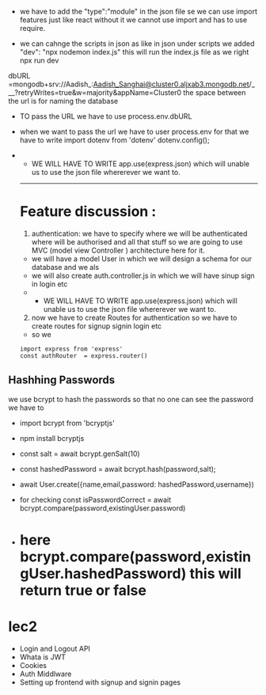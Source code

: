 *  we have to add the 
"type":"module" in the json file se we can use import features just like react 
without it we cannot use import and has to use require.

*  we can cahnge the scripts in json 
as like in json under scripts we added "dev": "npx nodemon index.js"
this will run the index.js file as we right npx run dev

dbURL =mongodb+srv://Aadish_:Aadish_Sanghai@cluster0.aljxab3.mongodb.net/___?retryWrites=true&w=majority&appName=Cluster0
the space between the url is for naming the database

*  TO pass the URL 
we have to use 
process.env.dbURL
*  when we want to pass the url we have to user process.env
for that we have to write 
import dotenv from 'dotenv'
dotenv.config();

* * WE WILL HAVE TO WRITE 
    app.use(express.json) which will unable us to use the json file whererever we want to.
  - - - - - -- --  -- ----- -

  # Feature discussion :
  1) authentication: we have to specify where we will be authenticated where will be authorised and all that stuff so we are going to use MVC (model view Controller ) architecture here for it.
   + we will have a model User in which we will design a schema for our database and we als
   + we will also create auth.controller.js in which we will have sinup sign in login etc
   * * WE WILL HAVE TO WRITE 
    app.use(express.json) which will unable us to use the json file whererever we want to.

  2)   now we have to create Routes for authentication so we have to create routes for signup signin login etc
   + so we
  ```
  import express from 'express'
  const authRouter  = express.router()
  ```

## Hashhing Passwords
we use bcrypt to hash the passwords so that no one can see the password
we have to
* import bcrypt from 'bcryptjs'
* npm install bcryptjs

* const salt = await bcrypt.genSalt(10)
* const hashedPassword = await bcrypt.hash(password,salt);
* await User.create({name,email,password: hashedPassword,username})
* for checking const isPasswordCorrect = await bcrypt.compare(password,existingUser.password) 
* # here bcrypt.compare(password,existingUser.hashedPassword)  this will return true or false
  
# lec2 
* Login and Logout API
* Whata is JWT
* Cookies
* Auth Middlware
* Setting up frontend with signup and signin pages

